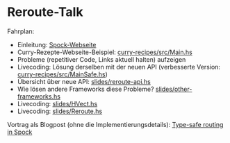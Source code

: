 # Reroute-Talk

Fahrplan:

* Einleitung: [Spock-Webseite](https://spock.li/)
* Curry-Rezepte-Webseite-Beispiel: [curry-recipes/src/Main.hs](curry-recipes/src/Main.hs)
* Probleme (repetitiver Code, Links aktuell halten) aufzeigen
* Livecoding: Lösung derselben mit der neuen API (verbesserte Version: [curry-recipes/src/MainSafe.hs](curry-recipes/src/MainSafe.hs))
* Übersicht über neue API: [slides/reroute-api.hs](slides/reroute-api.hs)
* Wie lösen andere Frameworks diese Probleme? [slides/other-frameworks.hs](slides/other-frameworks.hs)
* Livecoding: [slides/HVect.hs](slides/HVect.hs)
* Livecoding: [slides/Reroute.hs](slides/Reroute.hs)

Vortrag als Blogpost (ohne die Implementierungsdetails): [Type-safe routing in Spock](http://www.spock.li/2015/04/19/type-safe_routing.html)
